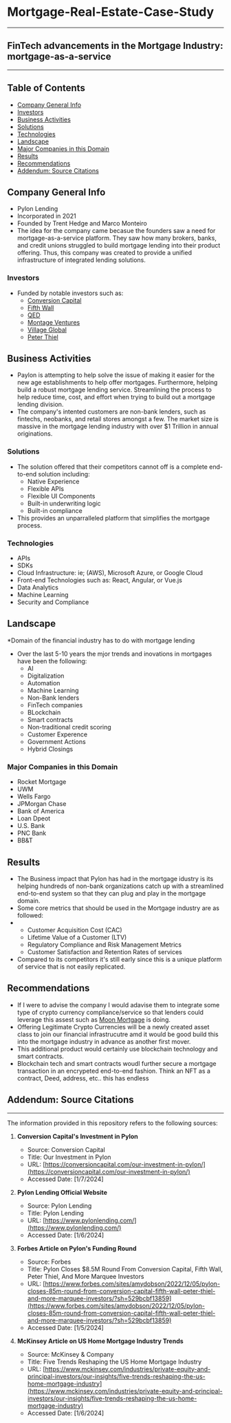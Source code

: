 # Mortgage-Real-Estate-Case-Study
---
## FinTech advancements in the Mortgage Industry: mortgage-as-a-service 
---
## Table of Contents
* [Company General Info](#company-general-info)
* [Investors](#investors)
* [Business Activities](#Business-Activities)
* [Solutions](#Solutions)
* [Technologies](#Technologies)
* [Landscape](#Landscape)
* [Major Companies in this Domain](#Major-Companies-in-this-Domain)
* [Results](#Results)
* [Recommendations](#Recommendations)
* [Addendum: Source Citations](#Addendum:-Source-Citations)
  

## Company General Info
* Pylon Lending
* Incorporated in 2021
* Founded by Trent Hedge and Marco Monteiro
* The idea for the company came becasue the founders saw a need for mortgage-as-a-service platform. They saw how many brokers, banks, and credit unions struggled to build mortgage lending into their product offering. Thus, this company was created to provide a unified infrastructure of integrated lending solutions.

### Investors
* Funded by notable investors such as:
  * [Conversion Capital](https://conversioncapital.com/)
  * [Fifth Wall](https://fifthwall.com/)
  * [QED](https://www.qedinvestors.com/)
  * [Montage Ventures](https://montageventures.com/)
  * [Village Global](https://www.villageglobal.vc/)
  * [Peter Thiel](https://www.forbes.com/profile/peter-thiel/?sh=743cea9e533a)

## Business Activities
* Paylon is attempting to help solve the issue of making it easier for the new age establishments to help offer mortgages. Furthermore, helping build a robust mortgage lending service. Streamlining the process to help reduce time, cost, and effort when trying to build out a mortgage lending division.
* The company's intented customers are non-bank lenders, such as fintechs, neobanks, and retail stores amongst a few. The market size is massive in the mortgage lending industry with over $1 Trillion in annual originations.
  
### Solutions

* The solution offered that their competitors cannot off is a complete end-to-end solution including:
   * Native Experience
   * Flexible APIs
   * Flexible UI Components
   * Built-in underwriting logic
   * Built-in compliance
* This provides an unparralleled platform that simplifies the mortgage process.

### Technologies
  * APIs
  * SDKs
  * Cloud Infrastructure: ie; (AWS), Microsoft Azure, or Google Cloud
  * Front-end Technologies such as: React, Angular, or Vue.js
  * Data Analytics
  * Machine Learning
  * Security and Compliance

## Landscape
*Domain of the financial industry has to do with mortgage lending 
* Over the last 5-10 years the mjor trends and inovations in mortgages have been the following:
  * AI
  * Digitalization
  * Automation
  * Machine Learning
  * Non-Bank lenders
  * FinTech companies
  * BLockchain
  * Smart contracts
  * Non-traditional credit scoring
  * Customer Experence
  * Government Actions
  * Hybrid Closings
    
 ### Major Companies in this Domain
 * Rocket Mortgage
 * UWM
 * Wells Fargo
 * JPMorgan Chase
 * Bank of America
 * Loan Dpeot
 * U.S. Bank
 * PNC Bank 
 * BB&T

## Results
* The Business impact that Pylon has had in the mortgage idustry is its helping hundreds of non-bank organizations catch up with a streamlined end-to-end system so that they can plug and play in the mortgage domain.
* Some core metrics that should be used in the Mortgage industry are as followed:
* * Customer Acquisition Cost (CAC)
  * Lifetime Value of a Customer (LTV)
  * Regulatory Compliance and Risk Management Metrics
  * Customer Satisfaction and Retention Rates of services
* Compared to its competitors it's still early since this is a unique platform of service that is not easily replicated.

## Recommendations
* If I were to advise the company I would adavise them to integrate some type of crypto currency compliance/service so that lenders could leverage this assest such as [Moon Mortgage](https://www.moonmortgage.io/) is doing.
* Offering Legitimate Crypto Currencies will be a newly created asset class to join our financial infrastrucutre amd it would be good build this into the mortgage industry in advance as another first mover.
* This additional product would certainly use blockchain technology and smart contracts.
* Blockchain tech and smart contracts woudl further secure a mortgage transaction in an encrypeted end-to-end fashion. Think an NFT as a contract, Deed, address, etc.. this has endless 

## Addendum: Source Citations
---
The information provided in this repository refers to the following sources:

1. **Conversion Capital's Investment in Pylon**
   - Source: Conversion Capital
   - Title: Our Investment in Pylon
   - URL: [https://conversioncapital.com/our-investment-in-pylon/](https://conversioncapital.com/our-investment-in-pylon/)
   - Accessed Date: [1/7/2024]

2. **Pylon Lending Official Website**
   - Source: Pylon Lending
   - Title: Pylon Lending
   - URL: [https://www.pylonlending.com/](https://www.pylonlending.com/)
   - Accessed Date: [1/6/2024]

3. **Forbes Article on Pylon's Funding Round**
   - Source: Forbes
   - Title: Pylon Closes $8.5M Round From Conversion Capital, Fifth Wall, Peter Thiel, And More Marquee Investors
   - URL: [https://www.forbes.com/sites/amydobson/2022/12/05/pylon-closes-85m-round-from-conversion-capital-fifth-wall-peter-thiel-and-more-marquee-investors/?sh=529bcbf13859](https://www.forbes.com/sites/amydobson/2022/12/05/pylon-closes-85m-round-from-conversion-capital-fifth-wall-peter-thiel-and-more-marquee-investors/?sh=529bcbf13859)
   - Accessed Date: [1/5/2024] 

4. **McKinsey Article on US Home Mortgage Industry Trends**
   - Source: McKinsey & Company
   - Title: Five Trends Reshaping the US Home Mortgage Industry
   - URL: [https://www.mckinsey.com/industries/private-equity-and-principal-investors/our-insights/five-trends-reshaping-the-us-home-mortgage-industry](https://www.mckinsey.com/industries/private-equity-and-principal-investors/our-insights/five-trends-reshaping-the-us-home-mortgage-industry)
   - Accessed Date: [1/6/2024]

  
